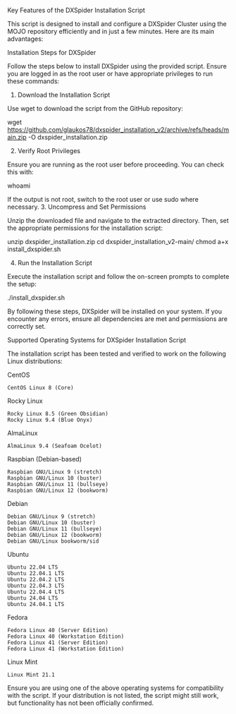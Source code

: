 Key Features of the DXSpider Installation Script

This script is designed to install and configure a DXSpider Cluster using the MOJO repository efficiently and in just a few minutes. Here are its main advantages:

Installation Steps for DXSpider

Follow the steps below to install DXSpider using the provided script. Ensure you are logged in as the root user or have appropriate privileges to run these commands:

1. Download the Installation Script

Use wget to download the script from the GitHub repository:

wget https://github.com/glaukos78/dxspider_installation_v2/archive/refs/heads/main.zip -O dxspider_installation.zip

2. Verify Root Privileges

Ensure you are running as the root user before proceeding. You can check this with:

whoami

If the output is not root, switch to the root user or use sudo where necessary.
3. Uncompress and Set Permissions

Unzip the downloaded file and navigate to the extracted directory. Then, set the appropriate permissions for the installation script:

unzip dxspider_installation.zip
cd dxspider_installation_v2-main/
chmod a+x install_dxspider.sh

4. Run the Installation Script

Execute the installation script and follow the on-screen prompts to complete the setup:

./install_dxspider.sh

By following these steps, DXSpider will be installed on your system. If you encounter any errors, ensure all dependencies are met and permissions are correctly set.

Supported Operating Systems for DXSpider Installation Script

The installation script has been tested and verified to work on the following Linux distributions:

CentOS

    CentOS Linux 8 (Core)

Rocky Linux

    Rocky Linux 8.5 (Green Obsidian)
    Rocky Linux 9.4 (Blue Onyx)

AlmaLinux

    AlmaLinux 9.4 (Seafoam Ocelot)

Raspbian (Debian-based)

    Raspbian GNU/Linux 9 (stretch)
    Raspbian GNU/Linux 10 (buster)
    Raspbian GNU/Linux 11 (bullseye)
    Raspbian GNU/Linux 12 (bookworm)

Debian

    Debian GNU/Linux 9 (stretch)
    Debian GNU/Linux 10 (buster)
    Debian GNU/Linux 11 (bullseye)
    Debian GNU/Linux 12 (bookworm)
    Debian GNU/Linux bookworm/sid

Ubuntu

    Ubuntu 22.04 LTS
    Ubuntu 22.04.1 LTS
    Ubuntu 22.04.2 LTS
    Ubuntu 22.04.3 LTS
    Ubuntu 22.04.4 LTS
    Ubuntu 24.04 LTS
    Ubuntu 24.04.1 LTS

Fedora

    Fedora Linux 40 (Server Edition)
    Fedora Linux 40 (Workstation Edition)
    Fedora Linux 41 (Server Edition)
    Fedora Linux 41 (Workstation Edition)

Linux Mint

    Linux Mint 21.1

Ensure you are using one of the above operating systems for compatibility with the script. If your distribution is not listed, the script might still work, but functionality has not been officially confirmed.
